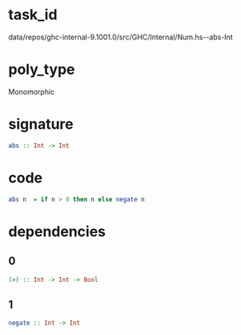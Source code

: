 
# task_id
data/repos/ghc-internal-9.1001.0/src/GHC/Internal/Num.hs--abs-Int

# poly_type
Monomorphic

# signature
```haskell
abs :: Int -> Int
```   

# code
```haskell
abs n  = if n > 0 then n else negate n
```

# dependencies
## 0
```haskell
(>) :: Int -> Int -> Bool
```
## 1
```haskell
negate :: Int -> Int
```
